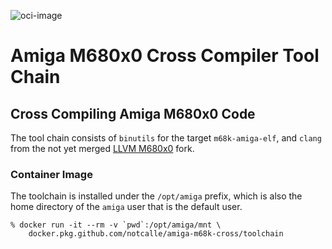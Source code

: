 ![oci-image](https://github.com/notCalle/amiga-m68k-cross/workflows/oci-image/badge.svg)

# Amiga M680x0 Cross Compiler Tool Chain

## Cross Compiling Amiga M680x0 Code

The tool chain consists of `binutils` for the target `m68k-amiga-elf`, and `clang` from the not yet merged [LLVM M680x0] fork.

### Container Image

The toolchain is installed under the `/opt/amiga` prefix, which is also the home directory of the `amiga` user that is the default user.

```shell
% docker run -it --rm -v `pwd`:/opt/amiga/mnt \
    docker.pkg.github.com/notcalle/amiga-m68k-cross/toolchain
```

[LLVM M680x0]: https://github.com/M680x0/M680x0-mono-repo
